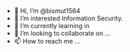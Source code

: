 - 👋 Hi, I’m @bismut1564
- 👀 I’m interested Information Security.
- 🌱 I’m currently learning in 
- 💞️ I’m looking to collaborate on ...
- 📫 How to reach me ...

<!---
bismut1564/bismut1564 is a ✨ special ✨ repository because its `README.md` (this file) appears on your GitHub profile.
You can click the Preview link to take a look at your changes.
--->
